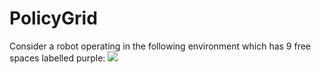 # PolicyGrid
Consider a robot operating in the following environment which has 9 free spaces labelled purple:
<img src= "docs/9.png">
